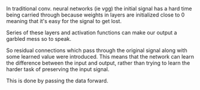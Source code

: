 
In traditional conv. neural networks (ie vgg) the initial signal has a hard time being carried through because weights in layers are initialized close to 0 meaning that it's easy for the signal to get lost.

Series of these layers and activation functions can make our output a garbled mess so to speak.

So residual connections which pass through the original signal along with some learned value were introduced. This means that the network can learn the difference between the input and output, rather than trying to learn the harder task of preserving the input signal.

This is done by passing the data forward. 


